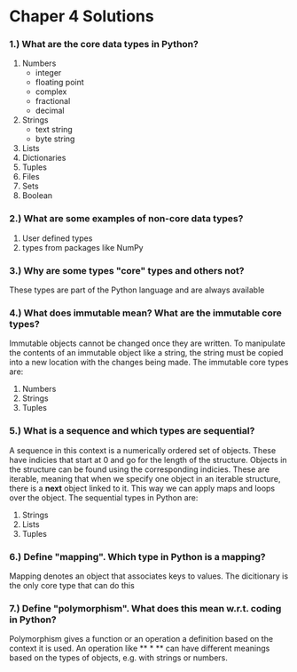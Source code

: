 # Chaper 4 Solutions
### 1.)  What are the core data types in Python?
1. Numbers
    * integer
    * floating point
    * complex
    * fractional
    * decimal
2. Strings
    * text string
    * byte string
3. Lists
4. Dictionaries
5. Tuples
6. Files
7. Sets
8. Boolean

### 2.)  What are some examples of non-core data types?
1. User defined types
2. types from packages like NumPy
### 3.)  Why are some types "core" types and others not?
These types are part of the Python language and are always available
### 4.)  What does immutable mean?  What are the immutable core types?
Immutable objects cannot be changed once they are written.  To manipulate the contents of an immutable object like a string, the string must be copied into a new location with the changes being made.  The immutable core types are:
 1. Numbers
 2. Strings
 3. Tuples
 ### 5.)  What is a sequence and which types are sequential?
A sequence in this context is a numerically ordered set of objects.  These have indicies that start at 0 and go for the length of the structure. Objects in the structure can be found using the corresponding indicies.  These are iterable, meaning that when we specify one object in an iterable structure, there is a **next** object linked to it.  This way we can apply maps and loops over the object.  The sequential types in Python are:
1. Strings
2. Lists
3. Tuples
### 6.)  Define "mapping".  Which type in Python is a mapping?
Mapping denotes an object that associates keys to values.  The dicitionary is the only core type that can do this
### 7.)  Define "polymorphism".  What does this mean w.r.t. coding in Python?
Polymorphism gives a function or an operation a definition based on the context it is used. 
An operation like ** * ** can have different meanings based on the types of objects, e.g. with strings or numbers.
